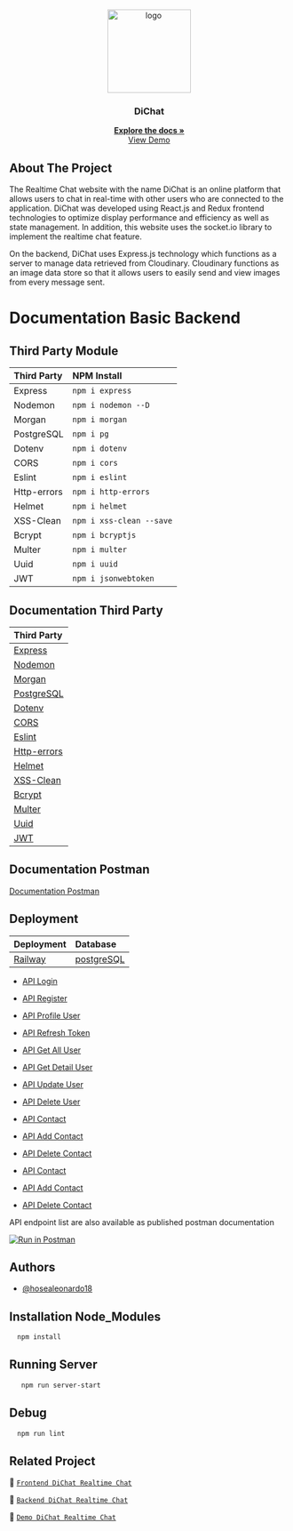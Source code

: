 <br />
<p align="center">
<div align="center">
  <img height="150" <img src="https://res.cloudinary.com/dklpoff31/image/upload/v1681702183/Asset_1_pwbeti.png" alt="logo" border="0"/>
</div>
  <h3 align="center">DiChat</h3>
  <p align="center">
    <a href="https://github.com/hosealeonardo18/DiChat-BE"><strong>Explore the docs »</strong></a>
    <br />
    <a href="https://dichat.vercel.app/">View Demo</a>
  </p>
</p>

<!-- ABOUT THE PROJECT -->

## About The Project

The Realtime Chat website with the name DiChat is an online platform that allows users to chat in real-time with other users who are connected to the application. DiChat was developed using React.js and Redux frontend technologies to optimize display performance and efficiency as well as state management. In addition, this website uses the socket.io library to implement the realtime chat feature.

On the backend, DiChat uses Express.js technology which functions as a server to manage data retrieved from Cloudinary. Cloudinary functions as an image data store so that it allows users to easily send and view images from every message sent.

# Documentation Basic Backend

## Third Party Module

| Third Party | NPM Install              |
| :---------- | :----------------------- |
| Express     | `npm i express`          |
| Nodemon     | `npm i nodemon --D`      |
| Morgan      | `npm i morgan`           |
| PostgreSQL  | `npm i pg`               |
| Dotenv      | `npm i dotenv`           |
| CORS        | `npm i cors`             |
| Eslint      | `npm i eslint`           |
| Http-errors | `npm i http-errors`      |
| Helmet      | `npm i helmet`           |
| XSS-Clean   | `npm i xss-clean --save` |
| Bcrypt      | `npm i bcryptjs`         |
| Multer      | `npm i multer`           |
| Uuid        | `npm i uuid`             |
| JWT         | `npm i jsonwebtoken`     |

## Documentation Third Party

| Third Party                                                        |
| :----------------------------------------------------------------- |
| [Express](https://expressjs.com/)                                  |
| [Nodemon](https://www.npmjs.com/package/nodemon)                   |
| [Morgan](https://www.npmjs.com/package/morgan)                     |
| [PostgreSQL](https://www.postgresql.org/)                          |
| [Dotenv](https://www.npmjs.com/package/dotenv)                     |
| [CORS](https://www.npmjs.com/package/cors)                         |
| [Eslint](https://www.npmjs.com/package/eslint)                     |
| [Http-errors](https://www.npmjs.com/package/http-errors)           |
| [Helmet](https://www.npmjs.com/package/helmet)                     |
| [XSS-Clean](https://www.npmjs.com/package/xss-clean)               |
| [Bcrypt](https://www.npmjs.com/package/bcryptjs?activeTab=readme)  |
| [Multer](https://www.npmjs.com/package/multer)                     |
| [Uuid](https://www.npmjs.com/package/uuid)                         |
| [JWT](https://www.npmjs.com/package/jsonwebtoken?activeTab=readme) |

## Documentation Postman

[Documentation Postman](https://documenter.postman.com/preview/24895506-272b67f9-f306-4527-b5ee-63d8942fe480?environment=&versionTag=latest&apiName=CURRENT&version=latest&documentationLayout=classic-double-column&right-sidebar=303030&top-bar=FFFFFF&highlight=EF5B25)

## Deployment

| Deployment                       | Database                                    |
| :------------------------------- | :------------------------------------------ |
| [Railway](https://dichat-be.up.railway.app/)  | [postgreSQL](https://www.postgresql.org/)   |

- [API Login](https://dichat-be.up.railway.app/user/auth/login)
- [API Register](https://dichat-be.up.railway.app/user/auth/register)
- [API Profile User](https://dichat-be.up.railway.app/user/auth/profile)
- [API Refresh Token](https://dichat-be.up.railway.app/user/auth/refresh-token)

- [API Get All User](https://dichat-be.up.railway.app/user)
- [API Get Detail User](https://dichat-be.up.railway.app/user/${id})
- [API Update User](https://dichat-be.up.railway.app/user/auth/${id})
- [API Delete User](https://dichat-be.up.railway.app/user/auth/${id})

- [API Contact](https://dichat-be.up.railway.app/contact)
- [API Add Contact](https://dichat-be.up.railway.app/contact)
- [API Delete Contact](https://dichat-be.up.railway.app/contact/${id})

- [API Contact](https://dichat-be.up.railway.app/message/${id_receiver})
- [API Add Contact](https://dichat-be.up.railway.app/message/${id_receiver})
- [API Delete Contact](https://dichat-be.up.railway.app/message/${id_message})

API endpoint list are also available as published postman documentation

[![Run in Postman](https://run.pstmn.io/button.svg)](https://app.getpostman.com/run-collection/24895506-cafe7c8b-ec35-4f76-bc6a-54125bf44cf9?action=collection%2Ffork&collection-url=entityId%3D24895506-cafe7c8b-ec35-4f76-bc6a-54125bf44cf9%26entityType%3Dcollection%26workspaceId%3D25508b07-7224-4d37-90f4-034a0c8d7342)

## Authors

- [@hosealeonardo18](https://github.com/hosealeonardo18)

## Installation Node_Modules

```bash
  npm install
```

## Running Server

```bash
   npm run server-start
```

## Debug

```bash
  npm run lint
```

## Related Project

:rocket: [`Frontend DiChat Realtime Chat`](https://github.com/hosealeonardo18/DiChat-FE)

:rocket: [`Backend DiChat Realtime Chat`](https://github.com/hosealeonardo18/DiChat-BE)

:rocket: [`Demo DiChat Realtime Chat`](https://dichat.vercel.app/)
